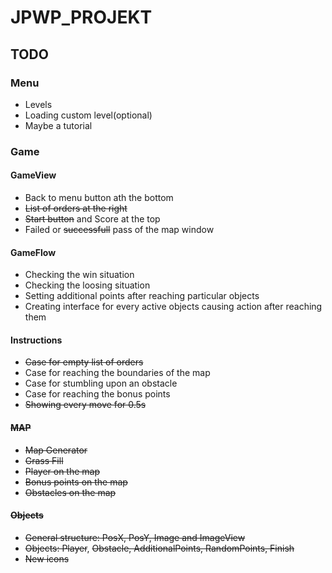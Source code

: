# JPWP_PROJEKT

## TODO
### Menu
* Levels
* Loading custom level(optional)
* Maybe a tutorial

### Game
#### GameView
* Back to menu button ath the bottom
* ~~List of orders at the right~~
* ~~Start button~~ and Score at the top
* Failed or ~~successfull~~ pass of the map window

#### GameFlow
* Checking the win situation
* Checking the loosing situation
* Setting additional points after reaching particular objects
* Creating interface for every active objects causing action after reaching them

#### Instructions
* ~~Case for empty list of orders~~
* Case for reaching the boundaries of the map
* Case for stumbling upon an obstacle
* Case for reaching the bonus points
* ~~Showing every move for 0.5s~~

#### ~~MAP~~
* ~~Map Generator~~
* ~~Grass Fill~~
* ~~Player on the map~~
* ~~Bonus points on the map~~
* ~~Obstacles on the map~~

#### ~~Objects~~
* ~~General structure: PosX, PosY, Image and ImageView~~
* ~~Objects: Player~~, ~~Obstacle, AdditionalPoints, RandomPoints, Finish~~
* ~~New icons~~
